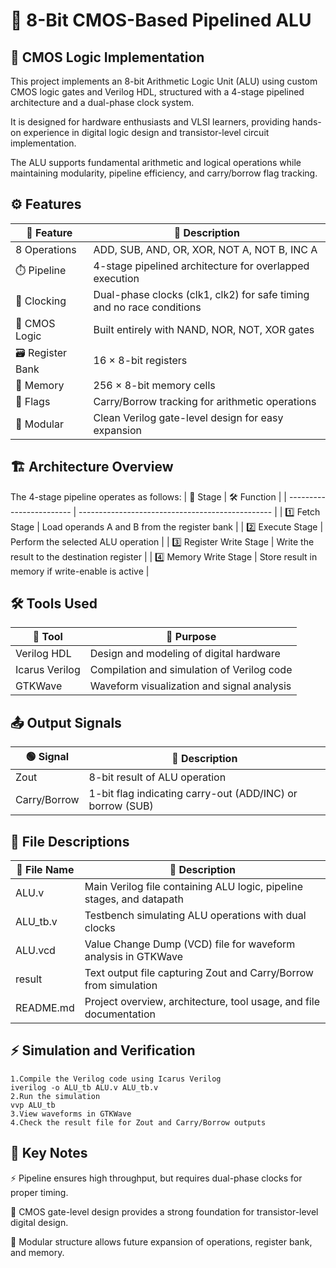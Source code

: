 # 🔧 8-Bit CMOS-Based Pipelined ALU
## 🧠 CMOS Logic Implementation

This project implements an 8-bit Arithmetic Logic Unit (ALU) using custom CMOS logic gates and Verilog HDL, structured with a 4-stage pipelined architecture and a dual-phase clock system.

It is designed for hardware enthusiasts and VLSI learners, providing hands-on experience in digital logic design and transistor-level circuit implementation.

The ALU supports fundamental arithmetic and logical operations while maintaining modularity, pipeline efficiency, and carry/borrow flag tracking.
## ⚙️ Features
| 🔢 Feature        | 📝 Description                                                        |
| ----------------- | --------------------------------------------------------------------- |
| 8 Operations      | ADD, SUB, AND, OR, XOR, NOT A, NOT B, INC A                           |
| ⏱️ Pipeline       | 4-stage pipelined architecture for overlapped execution               |
| 🔄 Clocking       | Dual-phase clocks (clk1, clk2) for safe timing and no race conditions |
| 🧠 CMOS Logic     | Built entirely with NAND, NOR, NOT, XOR gates                         |
| 🗃️ Register Bank | 16 × 8-bit registers                                                  |
| 💾 Memory         | 256 × 8-bit memory cells                                              |
| 🚩 Flags          | Carry/Borrow tracking for arithmetic operations                       |
| 🧩 Modular        | Clean Verilog gate-level design for easy expansion                    |

## 🏗️ Architecture Overview

The 4-stage pipeline operates as follows:
| 🔢 Stage                 | 🛠️ Function                                     |
| ------------------------ | ------------------------------------------------ |
| 1️⃣ Fetch Stage          | Load operands A and B from the register bank     |
| 2️⃣ Execute Stage        | Perform the selected ALU operation               |
| 3️⃣ Register Write Stage | Write the result to the destination register     |
| 4️⃣ Memory Write Stage   | Store result in memory if write-enable is active |

## 🛠️ Tools Used
| 🧰 Tool        | 📝 Purpose                                 |
| -------------- | ------------------------------------------ |
| Verilog HDL    | Design and modeling of digital hardware    |
| Icarus Verilog | Compilation and simulation of Verilog code |
| GTKWave        | Waveform visualization and signal analysis |

## 📤 Output Signals
| 🟢 Signal    | 📝 Description                                            |
| ------------ | --------------------------------------------------------- |
| Zout         | 8-bit result of ALU operation                             |
| Carry/Borrow | 1-bit flag indicating carry-out (ADD/INC) or borrow (SUB) |

## 📂 File Descriptions
| 📄 File Name | 📝 Description                                                        |
| ------------ | --------------------------------------------------------------------- |
| ALU.v        | Main Verilog file containing ALU logic, pipeline stages, and datapath |
| ALU_tb.v     | Testbench simulating ALU operations with dual clocks                  |
| ALU.vcd      | Value Change Dump (VCD) file for waveform analysis in GTKWave         |
| result       | Text output file capturing Zout and Carry/Borrow from simulation      |
| README.md    | Project overview, architecture, tool usage, and file documentation    |

## ⚡ Simulation and Verification
```
1.Compile the Verilog code using Icarus Verilog
iverilog -o ALU_tb ALU.v ALU_tb.v
2.Run the simulation
vvp ALU_tb
3.View waveforms in GTKWave
4.Check the result file for Zout and Carry/Borrow outputs
```
## 📝 Key Notes

⚡ Pipeline ensures high throughput, but requires dual-phase clocks for proper timing.

🧠 CMOS gate-level design provides a strong foundation for transistor-level digital design.

🧩 Modular structure allows future expansion of operations, register bank, and memory.





